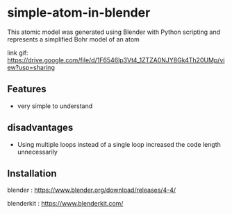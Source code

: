# simple-atom-in-blender
This atomic model was generated using Blender with Python scripting and represents a simplified Bohr model of an atom

link gif: https://drive.google.com/file/d/1F6546lp3Vt4_1ZTZA0NJY8Gk4Th20UMp/view?usp=sharing

 ## Features
- very simple to understand

## disadvantages
- Using multiple loops instead of a single loop increased the code length unnecessarily

 ## Installation 
 
 blender : https://www.blender.org/download/releases/4-4/
 
 blenderkit : https://www.blenderkit.com/
 
